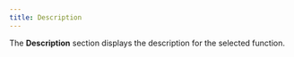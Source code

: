```yaml
---
title: Description
---
```



The **Description** section  displays the description for the selected function.
